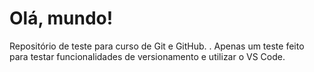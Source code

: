 # Olá, mundo!
 Repositório de teste para curso de Git e GitHub.
.
 Apenas um teste feito para testar funcionalidades de versionamento e utilizar o VS Code.


